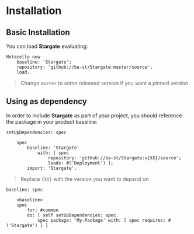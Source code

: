 # Installation

## Basic Installation

You can load **Stargate** evaluating:
```smalltalk
Metacello new
	baseline: 'Stargate';
	repository: 'github://ba-st/Stargate:master/source';
	load.
```
>  Change `master` to some released version if you want a pinned version

## Using as dependency

In order to include **Stargate** as part of your project, you should reference the package in your product baseline:

```smalltalk
setUpDependencies: spec

	spec
		baseline: 'Stargate'
			with: [ spec
				repository: 'github://ba-st/Stargate:v{XX}/source';
				loads: #('Deployment') ];
		import: 'Stargate'.
```
> Replace `{XX}` with the version you want to depend on

```smalltalk
baseline: spec

	<baseline>
	spec
		for: #common
		do: [ self setUpDependencies: spec.
			spec package: 'My-Package' with: [ spec requires: #('Stargate') ] ]
```
